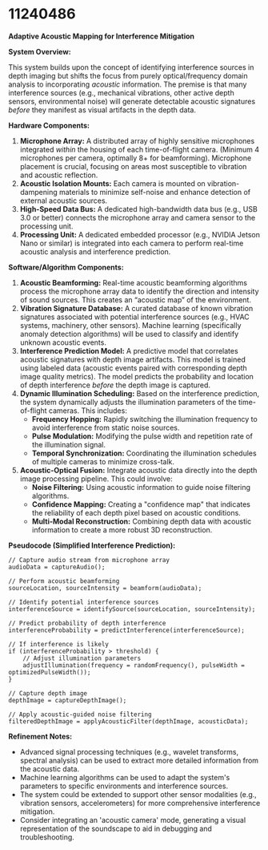 # 11240486

**Adaptive Acoustic Mapping for Interference Mitigation**

**System Overview:**

This system builds upon the concept of identifying interference sources in depth imaging but shifts the focus from purely optical/frequency domain analysis to incorporating *acoustic* information. The premise is that many interference sources (e.g., mechanical vibrations, other active depth sensors, environmental noise) will generate detectable acoustic signatures *before* they manifest as visual artifacts in the depth data.

**Hardware Components:**

1.  **Microphone Array:** A distributed array of highly sensitive microphones integrated *within* the housing of each time-of-flight camera. (Minimum 4 microphones per camera, optimally 8+ for beamforming).  Microphone placement is crucial, focusing on areas most susceptible to vibration and acoustic reflection.
2.  **Acoustic Isolation Mounts:** Each camera is mounted on vibration-dampening materials to minimize self-noise and enhance detection of external acoustic sources.
3.  **High-Speed Data Bus:**  A dedicated high-bandwidth data bus (e.g., USB 3.0 or better) connects the microphone array and camera sensor to the processing unit.
4.  **Processing Unit:**  A dedicated embedded processor (e.g., NVIDIA Jetson Nano or similar) is integrated into each camera to perform real-time acoustic analysis and interference prediction.

**Software/Algorithm Components:**

1.  **Acoustic Beamforming:** Real-time acoustic beamforming algorithms process the microphone array data to identify the direction and intensity of sound sources. This creates an “acoustic map” of the environment.
2.  **Vibration Signature Database:** A curated database of known vibration signatures associated with potential interference sources (e.g., HVAC systems, machinery, other sensors).  Machine learning (specifically anomaly detection algorithms) will be used to classify and identify unknown acoustic events.
3.  **Interference Prediction Model:** A predictive model that correlates acoustic signatures with depth image artifacts.  This model is trained using labeled data (acoustic events paired with corresponding depth image quality metrics). The model predicts the probability and location of depth interference *before* the depth image is captured.
4.  **Dynamic Illumination Scheduling:**  Based on the interference prediction, the system dynamically adjusts the illumination parameters of the time-of-flight cameras. This includes:
    *   **Frequency Hopping:** Rapidly switching the illumination frequency to avoid interference from static noise sources.
    *   **Pulse Modulation:** Modifying the pulse width and repetition rate of the illumination signal.
    *   **Temporal Synchronization:** Coordinating the illumination schedules of multiple cameras to minimize cross-talk.
5.  **Acoustic-Optical Fusion:** Integrate acoustic data directly into the depth image processing pipeline. This could involve:
    *   **Noise Filtering:** Using acoustic information to guide noise filtering algorithms.
    *   **Confidence Mapping:** Creating a "confidence map" that indicates the reliability of each depth pixel based on acoustic conditions.
    *   **Multi-Modal Reconstruction:** Combining depth data with acoustic information to create a more robust 3D reconstruction.

**Pseudocode (Simplified Interference Prediction):**

```
// Capture audio stream from microphone array
audioData = captureAudio();

// Perform acoustic beamforming
sourceLocation, sourceIntensity = beamform(audioData);

// Identify potential interference sources
interferenceSource = identifySource(sourceLocation, sourceIntensity);

// Predict probability of depth interference
interferenceProbability = predictInterference(interferenceSource);

// If interference is likely
if (interferenceProbability > threshold) {
    // Adjust illumination parameters
    adjustIllumination(frequency = randomFrequency(), pulseWidth = optimizedPulseWidth());
}

// Capture depth image
depthImage = captureDepthImage();

// Apply acoustic-guided noise filtering
filteredDepthImage = applyAcousticFilter(depthImage, acousticData);
```

**Refinement Notes:**

*   Advanced signal processing techniques (e.g., wavelet transforms, spectral analysis) can be used to extract more detailed information from the acoustic data.
*   Machine learning algorithms can be used to adapt the system's parameters to specific environments and interference sources.
*   The system could be extended to support other sensor modalities (e.g., vibration sensors, accelerometers) for more comprehensive interference mitigation.
*   Consider integrating an 'acoustic camera' mode, generating a visual representation of the soundscape to aid in debugging and troubleshooting.